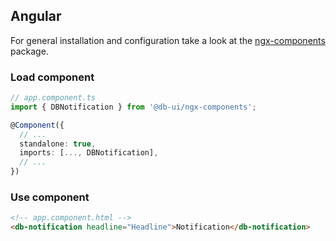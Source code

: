 ## Angular

For general installation and configuration take a look at
the [ngx-components](https://www.npmjs.com/package/@db-ui/ngx-components) package.

### Load component

```ts app.component.ts
// app.component.ts
import { DBNotification } from '@db-ui/ngx-components';

@Component({
  // ...
  standalone: true,
  imports: [..., DBNotification],
  // ...
})
```

### Use component

```html app.component.html
<!-- app.component.html -->
<db-notification headline="Headline">Notification</db-notification>
```
